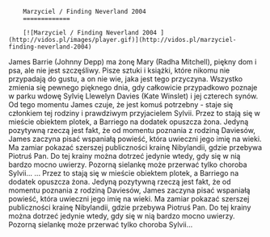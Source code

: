 
        Marzyciel / Finding Neverland 2004 
        =============
        
        [![Marzyciel / Finding Neverland 2004 ](http://vidos.pl/images/player.gif)](http://vidos.pl/marzyciel-finding-neverland-2004)
        
        
 James Barrie (Johnny Depp) ma żonę Mary (Radha Mitchell), piękny dom i psa, ale nie jest szczęśliwy. Pisze sztuki i książki, które nikomu nie przypadają do gustu, a on nie wie, jaka jest tego przyczyna. Wszystko zmienia się pewnego pięknego dnia, gdy całkowicie przypadkowo poznaje w parku wdowę Sylvię Llewelyn Davies (Kate Winslet) i jej czterech synów. Od tego momentu James czuje, że jest komuś potrzebny - staje się członkiem tej rodziny i prawdziwym przyjacielem Sylvii. Przez to stają się w mieście obiektem plotek, a Barriego na dodatek opuszcza żona. Jedyną pozytywną rzeczą jest fakt, że od momentu poznania z rodziną Daviesów, James zaczyna pisać wspaniałą powieść, która uwieczni jego imię na wieki. Ma zamiar pokazać szerszej publiczności krainę Nibylandii, gdzie przebywa Piotruś Pan. Do tej krainy można dotrzeć jedynie wtedy, gdy się w nią bardzo mocno uwierzy. Pozorną sielankę może przerwać tylko choroba Sylvii...  ... Przez to stają się w mieście obiektem plotek, a Barriego na dodatek opuszcza żona. Jedyną pozytywną rzeczą jest fakt, że od momentu poznania z rodziną Daviesów, James zaczyna pisać wspaniałą powieść, która uwieczni jego imię na wieki. Ma zamiar pokazać szerszej publiczności krainę Nibylandii, gdzie przebywa Piotruś Pan. Do tej krainy można dotrzeć jedynie wtedy, gdy się w nią bardzo mocno uwierzy. Pozorną sielankę może przerwać tylko choroba Sylvii...
    